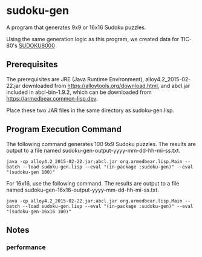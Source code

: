 # sudoku-gen
A program that generates 9x9 or 16x16 Sudoku puzzles.

Using the same generation logic as this program, we created data for TIC-80's [SUDOKU8000](https://tic80.com/play?cart=4203)
## Prerequisites
The prerequisites are JRE (Java Runtime Environment), alloy4.2_2015-02-22.jar downloaded from https://alloytools.org/download.html, and abcl.jar included in abcl-bin-1.9.2, which can be downloaded from https://armedbear.common-lisp.dev.

Place these two JAR files in the same directory as sudoku-gen.lisp.
## Program Execution Command
The following command generates 100 9x9 Sudoku puzzles. The results are output to a file named sudoku-gen-output-yyyy-mm-dd-hh-mi-ss.txt.
```
java -cp alloy4.2_2015-02-22.jar;abcl.jar org.armedbear.lisp.Main --batch --load sudoku-gen.lisp --eval "(in-package :sudoku-gen)" --eval "(sudoku-gen 100)"
```
For 16x16, use the following command. The results are output to a file named sudoku-gen-16x16-output-yyyy-mm-dd-hh-mi-ss.txt.
```
java -cp alloy4.2_2015-02-22.jar;abcl.jar org.armedbear.lisp.Main --batch --load sudoku-gen.lisp --eval "(in-package :sudoku-gen)" --eval "(sudoku-gen-16x16 100)"
```
## Notes
### performance
